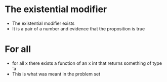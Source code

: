 # The existential modifier
+ The existential modifier exists
+ It is a pair of a number and evidence that the proposition is true

# For all
+ for all x there exists a function of an x int that returns something of type
  'a
+ This is what was meant in the problem set
